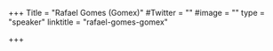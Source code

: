 +++
Title = "Rafael Gomes (Gomex)"
#Twitter = ""
#image = ""
type = "speaker"
linktitle = "rafael-gomes-gomex"

+++
